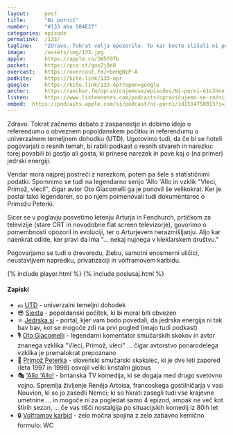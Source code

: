 ```yaml
---
layout: 	post
title:  	"Ni pornič"
number: 	"#133 aka S04E27"
categories:	epizode
permalink:	/133/
tagline: 	"Zdravo. Tokrat velja opozorilo. To kar boste slišali ni pornič. Je epizoda podkasta, ki ni prav nič opolzka in niti noče biti. Ker govori o letenju. Razen, če je letenje pornič?!"
image:		/assets/img/133.jpg
apple:		https://apple.co/3W5fOTb
pocket:		https://pca.st/gox2j0e8
overcast:	https://overcast.fm/+beHgNiP-A
podkite:	https://kite.link/133-opr
google:		https://kite.link/133-opr?open=google
anchor:		https://anchor.fm/opravicujemose/episodes/Ni-porni-e1s3hno
listen:		https://www.listennotes.com/podcasts/opravičujemo-se-za/ni-pornič-iKG3f7vw8sz/embed/
embed:	https://podcasts.apple.com/si/podcast/ni-porni/id1514750013?i=1000589799652
---
```


Zdravo. Tokrat začnemo debato z zaspanostjo in dobimo idejo o referendumu o obveznem popoldanskem počitku in referendumu o univerzalnem temeljnem dohodku (UTD). Ugotovimo tudi, da če bi se hoteli pogovarjati o resnih temah, bi rabili podkast o resnih stvareh in narezku: torej povabili bi gostjo ali gosta, ki prinese narezek in pove kaj o (na primer) jedrski energiji. 

Vendar mora najprej postreči z narezkom, potem pa šele s statističnimi podatki. Spomnimo se tudi na legendarno serijo 'Allo 'Allo in vzklik "Vleci, Primož, vleci!", čigar avtor Oto Giacomelli ga je ponovil še velikokrat. Ker je postal tako legendaren, so po njem poimenovali tudi dokumentarec o Primožu Peterki. 

Sicer se v poglavju posvetimo letenju Arturja in Fenchurch, prtičkom za televizije (stare CRT in novodobne flat screen televizorje), govorimo o pomembnosti opozoril in evoluciji, ter o Arturjevem nerazmišljanju. Aljo kar naenkrat odide, ker pravi da ima "... nekaj nujnega v kleklarskem društvu." 

Pogovarjamo se tudi o drevoredu, žlebu, samotni enosmerni uličici, neustavljvem napredku, privatizaciji in volframovem karbidu. 

{% include player.html %}
{% include poslusaj.html %}

<!--break-->

#### Zapiski

- 💶 [UTD](https://sl.wikipedia.org/wiki/Univerzalni_temeljni_dohodek) - univerzalni temeljni dohodek 
- 😎 [Siesta](https://en.wikipedia.org/wiki/Siesta) - popoldanski počitek, ki bi moral biti obvezen 
- ⚛️ [Jedrska.si](https://jedrska.si/) - portal, kjer vam bodo povedali, da jedrska energija ni tak bav bav, kot se mogoče zdi na prvi pogled (imajo tudi podkast) 
- 🎙️ [Oto Giacomelli](https://sl.wikipedia.org/wiki/Oto_Giacomelli) - legendarni komentator smučarskih skokov in avtor znanega vzklika "Vleci, Primož, vleci" ... čigar avtorstvo ponarodelega vzklika je premalokrat prepoznano 
- 🎿 [Primož Peterka](https://sl.wikipedia.org/wiki/Primo%C5%BE_Peterka) -  slovenski smučarski skakalec, ki je dve leti zapored (leta 1997 in 1998) osvojil veliki kristalni globus 
- 🎭 ['Allo 'Allo!](https://en.wikipedia.org/wiki/%27Allo_%27Allo!) - britanska TV komedija, ki se dogaja med drugo svetovno vojno. Spremlja življenje Renéja Artoisa, francoskega gostilničarja v vasi Nouvion, ki so jo zasedli Nemci; ki so hkrati zasegli tudi vse krajevne umetnine ... in mogoče ni za pogledat samo 4 epizod, ampak ne več kot štirih sezon, ... če vas tišči nostalgija po situacijskih komedij iz 80ih let 
- 🔒 [Volframov karbid](https://en.wikipedia.org/wiki/Tungsten_carbide) - zelo močna spojina z zelo zabavno kemično formulo: WC 